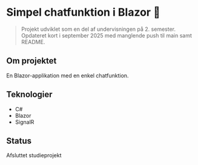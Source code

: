 # Simpel chatfunktion i Blazor 💬

> Projekt udviklet som en del af undervisningen på 2. semester.  
> Opdateret kort i september 2025 med manglende push til main samt README.

## Om projektet
En Blazor-applikation med en enkel chatfunktion.

## Teknologier
- C#
- Blazor
- SignalR

## Status
Afsluttet studieprojekt
